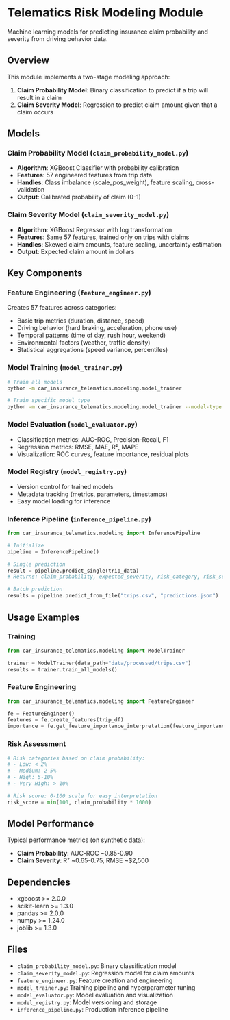 # Telematics Risk Modeling Module

Machine learning models for predicting insurance claim probability and severity from driving behavior data.

## Overview

This module implements a two-stage modeling approach:
1. **Claim Probability Model**: Binary classification to predict if a trip will result in a claim
2. **Claim Severity Model**: Regression to predict claim amount given that a claim occurs

## Models

### Claim Probability Model (`claim_probability_model.py`)
- **Algorithm**: XGBoost Classifier with probability calibration
- **Features**: 57 engineered features from trip data
- **Handles**: Class imbalance (scale_pos_weight), feature scaling, cross-validation
- **Output**: Calibrated probability of claim (0-1)

### Claim Severity Model (`claim_severity_model.py`)
- **Algorithm**: XGBoost Regressor with log transformation
- **Features**: Same 57 features, trained only on trips with claims
- **Handles**: Skewed claim amounts, feature scaling, uncertainty estimation
- **Output**: Expected claim amount in dollars

## Key Components

### Feature Engineering (`feature_engineer.py`)
Creates 57 features across categories:
- Basic trip metrics (duration, distance, speed)
- Driving behavior (hard braking, acceleration, phone use)
- Temporal patterns (time of day, rush hour, weekend)
- Environmental factors (weather, traffic density)
- Statistical aggregations (speed variance, percentiles)

### Model Training (`model_trainer.py`)
```bash
# Train all models
python -m car_insurance_telematics.modeling.model_trainer

# Train specific model type
python -m car_insurance_telematics.modeling.model_trainer --model-type xgboost
```

### Model Evaluation (`model_evaluator.py`)
- Classification metrics: AUC-ROC, Precision-Recall, F1
- Regression metrics: RMSE, MAE, R², MAPE
- Visualization: ROC curves, feature importance, residual plots

### Model Registry (`model_registry.py`)
- Version control for trained models
- Metadata tracking (metrics, parameters, timestamps)
- Easy model loading for inference

### Inference Pipeline (`inference_pipeline.py`)
```python
from car_insurance_telematics.modeling import InferencePipeline

# Initialize
pipeline = InferencePipeline()

# Single prediction
result = pipeline.predict_single(trip_data)
# Returns: claim_probability, expected_severity, risk_category, risk_score

# Batch prediction
results = pipeline.predict_from_file("trips.csv", "predictions.json")
```

## Usage Examples

### Training
```python
from car_insurance_telematics.modeling import ModelTrainer

trainer = ModelTrainer(data_path="data/processed/trips.csv")
results = trainer.train_all_models()
```

### Feature Engineering
```python
from car_insurance_telematics.modeling import FeatureEngineer

fe = FeatureEngineer()
features = fe.create_features(trip_df)
importance = fe.get_feature_importance_interpretation(feature_importance_df)
```

### Risk Assessment
```python
# Risk categories based on claim probability:
# - Low: < 2%
# - Medium: 2-5%
# - High: 5-10%
# - Very High: > 10%

# Risk score: 0-100 scale for easy interpretation
risk_score = min(100, claim_probability * 1000)
```

## Model Performance

Typical performance metrics (on synthetic data):
- **Claim Probability**: AUC-ROC ~0.85-0.90
- **Claim Severity**: R² ~0.65-0.75, RMSE ~$2,500

## Dependencies

- xgboost >= 2.0.0
- scikit-learn >= 1.3.0
- pandas >= 2.0.0
- numpy >= 1.24.0
- joblib >= 1.3.0

## Files

- `claim_probability_model.py`: Binary classification model
- `claim_severity_model.py`: Regression model for claim amounts
- `feature_engineer.py`: Feature creation and engineering
- `model_trainer.py`: Training pipeline and hyperparameter tuning
- `model_evaluator.py`: Model evaluation and visualization
- `model_registry.py`: Model versioning and storage
- `inference_pipeline.py`: Production inference pipeline
